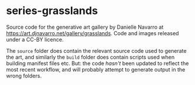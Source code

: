 # series-grasslands

Source code for the generative art gallery by Danielle Navarro at <https://art.djnavarro.net/gallery/grasslands>. Code and images released under a CC-BY licence.

The `source` folder does contain the relevant source code used to generate the art, and similarly the `build` folder does contain scripts used when building manifest files etc. But: the code *hasn't* been updated to reflect the most recent workflow, and will probably attempt to generate output in the wrong folders.
